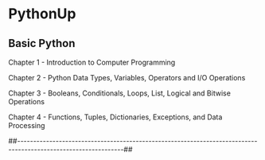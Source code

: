 # PythonUp

## Basic Python

Chapter 1 - Introduction to Computer Programming

Chapter 2 - Python Data Types, Variables, Operators and I/O Operations

Chapter 3 - Booleans, Conditionals, Loops, List, Logical and Bitwise Operations

Chapter 4 - Functions, Tuples, Dictionaries, Exceptions, and Data Processing

##---------------------------------------------------------------------------------------------------------------##




